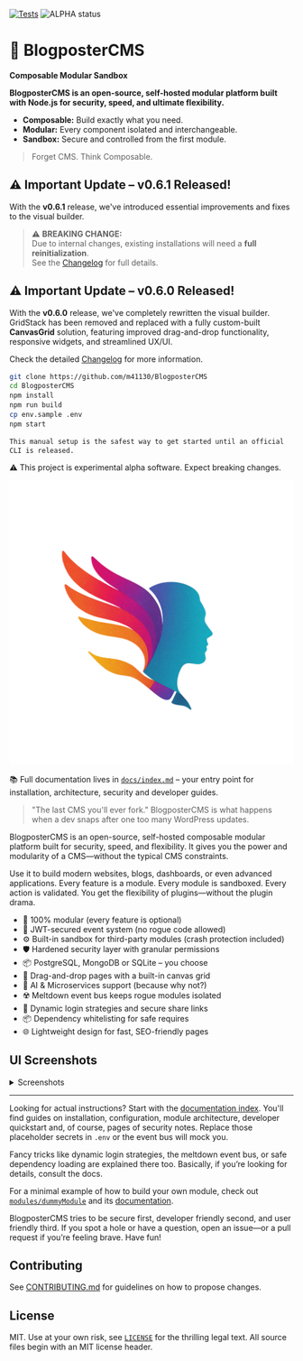 [![Tests](https://github.com/m41130/BlogposterCMS/actions/workflows/ci.yml/badge.svg?branch=main)](https://github.com/m41130/BlogposterCMS/actions/workflows/ci.yml)
![ALPHA status](https://img.shields.io/badge/status-alpha-red)

# 🚀 BlogposterCMS
**Composable Modular Sandbox**

**BlogposterCMS is an open-source, self-hosted modular platform built with Node.js for security, speed, and ultimate flexibility.**

- **Composable:** Build exactly what you need.
- **Modular:** Every component isolated and interchangeable.
- **Sandbox:** Secure and controlled from the first module.

>Forget CMS. Think Composable.

## ⚠️ Important Update – v0.6.1 Released!

With the **v0.6.1** release, we've introduced essential improvements and fixes to the visual builder.

> ⚠️ **BREAKING CHANGE:**  
> Due to internal changes, existing installations will need a **full reinitialization**.  
> See the [Changelog](https://github.com/m41130/BlogposterDEV/blob/main/CHANGELOG.md) for full details.



## ⚠️ Important Update – v0.6.0 Released!

With the **v0.6.0** release, we've completely rewritten the visual builder.  
GridStack has been removed and replaced with a fully custom-built **CanvasGrid** solution, featuring improved drag-and-drop functionality, responsive widgets, and streamlined UX/UI.

Check the detailed [Changelog](https://github.com/m41130/BlogposterDEV/blob/main/CHANGELOG.md) for more information.





```bash
git clone https://github.com/m41130/BlogposterCMS
cd BlogposterCMS
npm install
npm run build
cp env.sample .env
npm start
```
```
This manual setup is the safest way to get started until an official CLI is released.
```

⚠️ This project is experimental alpha software. Expect breaking changes.

![BlogposterCMS logo](./BlogposterCMS/public/assets/logo/logo_blogposter_min_transparent.png)

📚 Full documentation lives in [`docs/index.md`](./docs/index.md) – your entry point for installation, architecture, security and developer guides.

> "The last CMS you'll ever fork."
> BlogposterCMS is what happens when a dev snaps after one too many WordPress updates.


BlogposterCMS is an open-source, self-hosted composable modular platform built for security, speed, and flexibility.
It gives you the power and modularity of a CMS—without the typical CMS constraints.

Use it to build modern websites, blogs, dashboards, or even advanced applications.
Every feature is a module. Every module is sandboxed. Every action is validated.
You get the flexibility of plugins—without the plugin drama.

- 🧩 100% modular (every feature is optional)
- 🔐 JWT-secured event system (no rogue code allowed)
- ⚙️ Built-in sandbox for third-party modules (crash protection included)
- 🛡️ Hardened security layer with granular permissions
- 📦 PostgreSQL, MongoDB or SQLite – you choose
- 💠 Drag-and-drop pages with a built-in canvas grid
- 🧠 AI & Microservices support (because why not?)
- ☢️ Meltdown event bus keeps rogue modules isolated
- 🔑 Dynamic login strategies and secure share links
- 📦 Dependency whitelisting for safe requires
- 🌐 Lightweight design for fast, SEO-friendly pages

## UI Screenshots

<details>
<summary>Screenshots</summary>

Below are a few snapshots of the BlogposterCMS interface.

![Login screen with username and password fields](docs/screenshots/Clean%20Login%20Interface.png)

These next images illustrate how the built-in canvas grid lets you arrange widgets within the admin dashboard from a blank grid to a personalized layout.

![Empty dashboard grid before adding widgets](docs/screenshots/Arrange%20Your%20Dashboard%20Freely.png)
![Dashboard grid while adding widgets](docs/screenshots/Perfectly%20Adaptive%20Widgets.png)
![Dashboard grid with arranged widgets](docs/screenshots/Your%20Dashboard,%20Your%20Way.png)

</details>

---

Looking for actual instructions? Start with the [documentation index](docs/index.md). You'll find guides on installation, configuration, module architecture, developer quickstart and, of course, pages of security notes. Replace those placeholder secrets in `.env` or the event bus will mock you.

Fancy tricks like dynamic login strategies, the meltdown event bus, or safe dependency loading are explained there too. Basically, if you’re looking for details, consult the docs.

For a minimal example of how to build your own module, check out [`modules/dummyModule`](./BlogposterCMS/modules/dummyModule) and its [documentation](docs/modules/dummyModule.md).

BlogposterCMS tries to be secure first, developer friendly second, and user friendly third. If you spot a hole or have a question, open an issue—or a pull request if you’re feeling brave. Have fun!

## Contributing

See [CONTRIBUTING.md](CONTRIBUTING.md) for guidelines on how to propose changes.

## License

MIT. Use at your own risk, see [`LICENSE`](LICENSE) for the thrilling legal text.
All source files begin with an MIT license header.
